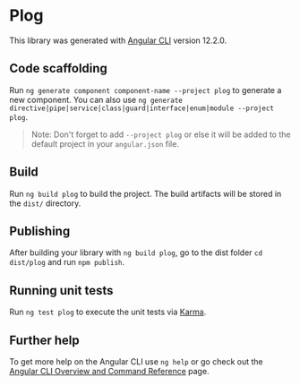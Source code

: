 # Plog

This library was generated with [Angular CLI](https://github.com/angular/angular-cli) version 12.2.0.

## Code scaffolding

Run `ng generate component component-name --project plog` to generate a new component. You can also use `ng generate directive|pipe|service|class|guard|interface|enum|module --project plog`.
> Note: Don't forget to add `--project plog` or else it will be added to the default project in your `angular.json` file. 

## Build

Run `ng build plog` to build the project. The build artifacts will be stored in the `dist/` directory.

## Publishing

After building your library with `ng build plog`, go to the dist folder `cd dist/plog` and run `npm publish`.

## Running unit tests

Run `ng test plog` to execute the unit tests via [Karma](https://karma-runner.github.io).

## Further help

To get more help on the Angular CLI use `ng help` or go check out the [Angular CLI Overview and Command Reference](https://angular.io/cli) page.
